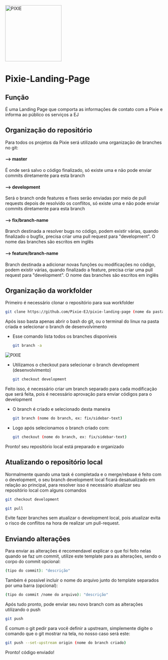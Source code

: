 <img src="https://i.imgur.com/bjCwde7.png" width="180px" height="180px" alt="PIXIE">

# Pixie-Landing-Page

## Função
É uma Landing Page que comporta as informações de contato com a Pixie e informa ao público os serviços a EJ

## Organização do repositório
Para todos os projetos da Pixie será utilizado uma organização de branches no git:

#### --> master
   É onde será salvo o código finalizado, só existe uma e não pode enviar commits diretamente para esta branch

#### --> development
   Será o branch onde features e fixes serão enviadas por meio de pull requests depois de resolvido os conflitos, só existe uma e não pode enviar commits diretamente para esta branch

#### --> fix/branch-name
   Branch destinada a resolver bugs no código, podem existir várias, quando finalizado o bugfix, precisa criar uma pull request para "development". O nome das branches são escritos em inglês

#### --> feature/branch-name
   Branch destinada a adicionar novas funções ou modificações no código, podem existir várias, quando finalizado a feature, precisa criar uma pull request para "development". O nome das branches são escritos em inglês

## Organização da workfolder

Primeiro é necessário clonar o repositório para sua workfolder

   ```sh
   git clone https://github.com/Pixie-EJ/pixie-landing-page (nome da pasta)
   ```

Após isso basta apenas abrir o bash do git, ou o terminal do linux na pasta criada e selecionar o branch de desenvolvimento

   * Esse comando lista todos os branches disponíveis

      ```sh
      git branch -a
      ```
   
   <img src="https://i.imgur.com/1M2DyjR.png" width="" height="" alt="PIXIE">
   
   * Utilizamos o checkout para selecionar o branch development (desenvolvimento)

      ```sh
      git checkout development
      ```
   
Feito isso, é necessário criar um branch separado para cada modificação que será feita, pois é necessário aprovação para enviar códigos para o development

   * O branch é criado e selecionado desta maneira

       ```sh
       git branch (nome do branch, ex: fix/sidebar-text)
       ```
      
   * Logo após selecionamos o branch criado com:
   
       ```sh
       git checkout (nome do branch, ex: fix/sidebar-text)
       ```
 
 Pronto! seu repositório local está preparado e organizado
 
 ## Atualizando o repositório local
 
 Normalmente quando uma task é completada e o merge/rebase é feito com o development, o seu branch development local ficará desatualizado em relação ao principal, para resolver isso é necessário atualizar seu repositório local com alguns comandos
 
   ```sh
   git checkout development
   ```
   
   ```sh
   git pull
   ```
   
Evite fazer branches sem atualizar o development local, pois atualizar evita o risco de conflitos na hora de realizar um pull-request.

## Enviando alterações

Para enviar as alterações é recomendavel explicar o que foi feito nelas quando se faz um commit, utilize este template para as alterações, sendo o corpo do commit opcional:

   ```sh
   (tipo do commit): "descrição"
   ```
   
Também é possível incluir o nome do arquivo junto do template separados por uma barra (opcional):
   
   ```sh
   (tipo do commit /nome do arquivo): "descrição"
   ```

Após tudo pronto, pode enviar seu novo branch com as alterações utilizando o push

   ```sh
   git push
   ```
   
É comum o git pedir para você definir a upstream, simplemente digite o comando que o git mostrar na tela, no nosso caso será este:

   ```sh
   git push --set-upstream origin (nome do branch criado)
   ```
   
Pronto! código enviado!
